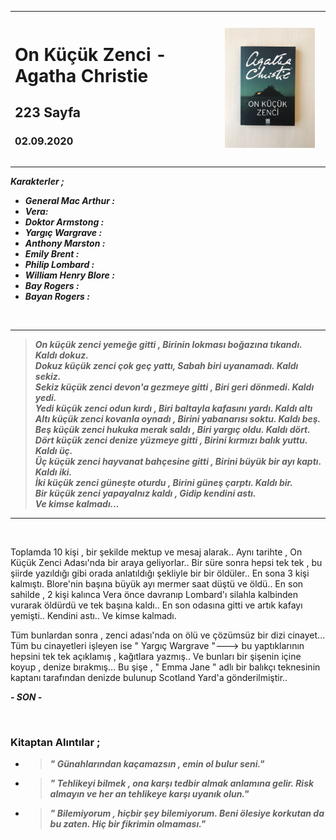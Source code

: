 


<table><tr>
<td align="left"> 
  
# On Küçük Zenci - Agatha Christie
## 223 Sayfa
### 02.09.2020

  
</td>
<td> 
  <p align="center" style="padding: 10px">
    <img alt="On-Küçük-Zenci" src="../images/11_on_kucuk_zenci.jpg" width="250">
    <br>
    
  </p> 
</td>

</tr></table>

***Karakterler ;***
- ***General Mac Arthur :***
- ***Vera:***
- ***Doktor Armstong :***
- ***Yargıç Wargrave :***
- ***Anthony Marston :***
- ***Emily Brent :***
- ***Philip Lombard :***
- ***William Henry Blore :***
- ***Bay Rogers :***
- ***Bayan Rogers :***

<br>

___

> ***On küçük zenci yemeğe gitti , 
Birinin lokması boğazına tıkandı. Kaldı dokuz. <br>
Dokuz küçük zenci çok geç yattı,
Sabah biri uyanamadı. Kaldı sekiz.<br>
Sekiz küçük zenci devon'a gezmeye gitti , 
Biri geri dönmedi. Kaldı yedi.<br>
Yedi küçük zenci odun kırdı , 
Biri baltayla kafasını yardı. Kaldı altı<br>
Altı küçük zenci kovanla oynadı , 
Birini yabanarısı soktu. Kaldı beş.<br>
Beş küçük zenci hukuka merak saldı ,
Biri yargıç oldu. Kaldı dört.<br>
Dört küçük zenci denize yüzmeye gitti ,
Birini kırmızı balık yuttu. Kaldı üç.<br>
Üç küçük zenci hayvanat bahçesine gitti ,
Birini büyük bir ayı kaptı. Kaldı iki.<br>
İki küçük zenci güneşte oturdu , 
Birini güneş çarptı. Kaldı bir.<br>
Bir küçük zenci yapayalnız kaldı , 
Gidip kendini astı.<br>
Ve kimse kalmadı...***
____

<br>

Toplamda 10 kişi , bir şekilde mektup ve mesaj  alarak.. Aynı tarihte , On Küçük Zenci Adası'nda bir araya geliyorlar.. Bir süre sonra hepsi tek tek , bu şiirde yazıldığı gibi orada anlatıldığı şekliyle bir bir öldüler.. En sona 3 kişi kalmıştı.  Blore'nin başına büyük ayı mermer saat düştü ve öldü.. En son sahilde , 2 kişi kalınca Vera önce davranıp Lombard'ı silahla kalbinden vurarak öldürdü ve tek başına kaldı.. En son odasına gitti ve artık kafayı yemişti.. Kendini astı.. Ve kimse kalmadı.

Tüm bunlardan sonra , zenci adası'nda on ölü ve çözümsüz bir dizi cinayet... <br>
Tüm bu cinayetleri işleyen ise " Yargıç Wargrave "---> bu yaptıklarının hepsini tek tek açıklamış , kağıtlara yazmış.. Ve bunları bir şişenin içine koyup , denize bırakmış... Bu şişe , " Emma Jane " adlı bir balıkçı teknesinin kaptanı tarafından denizde bulunup Scotland Yard'a gönderilmiştir..

***- SON -***

   <br>

### Kitaptan Alıntılar ;
- > ***" Günahlarından kaçamazsın , emin ol bulur seni."***
- > ***" Tehlikeyi bilmek , ona karşı tedbir almak anlamına gelir. Risk almayın ve her an tehlikeye karşı uyanık olun."***
- > ***" Bilemiyorum , hiçbir şey bilemiyorum. Beni ölesiye korkutan da bu zaten. Hiç bir fikrimin olmaması."***


